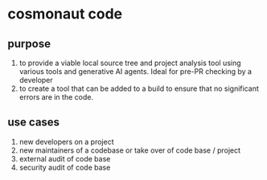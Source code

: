 # cosmonaut code

## purpose

1. to provide a viable local source tree and project analysis tool using various tools and generative AI agents. Ideal for pre-PR checking by a developer
2. to create a tool that can be added to a build to ensure that no significant errors are in the code.

## use cases

1. new developers on a project
2. new maintainers of a codebase or take over of code base / project
3. external audit of code base
4. security audit of code base

